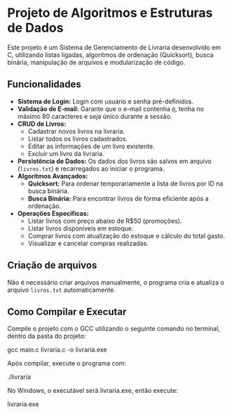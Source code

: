 # Projeto de Algoritmos e Estruturas de Dados

Este projeto é um Sistema de Gerenciamento de Livraria desenvolvido em C, utilizando listas ligadas, algoritmos de ordenação (Quicksort), busca binária, manipulação de arquivos e modularização de código.

## Funcionalidades

* **Sistema de Login:** Login com usuário e senha pré-definidos.
* **Validação de E-mail:** Garante que o e-mail contenha `@`, tenha no máximo 80 caracteres e seja único durante a sessão.
* **CRUD de Livros:**
    * Cadastrar novos livros na livraria.
    * Listar todos os livros cadastrados.
    * Editar as informações de um livro existente.
    * Excluir um livro da livraria.
* **Persistência de Dados:** Os dados dos livros são salvos em arquivo (`livros.txt`) e recarregados ao iniciar o programa.
* **Algoritmos Avançados:**
    * **Quicksort:** Para ordenar temporariamente a lista de livros por ID na busca binária.
    * **Busca Binária:** Para encontrar livros de forma eficiente após a ordenação.
* **Operações Específicas:**
    * Listar livros com preço abaixo de R$50 (promoções).
    * Listar livros disponíveis em estoque.
    * Comprar livros com atualização do estoque e cálculo do total gasto.
    * Visualizar e cancelar compras realizadas.

## Criação de arquivos

Não é necessário criar arquivos manualmente, o programa cria e atualiza o arquivo `livros.txt` automaticamente.

## Como Compilar e Executar

Compile o projeto com o GCC utilizando o seguinte comando no terminal, dentro da pasta do projeto:

gcc main.c livraria.c -o livraria.exe

Após compilar, execute o programa com:

./livraria

No Windows, o executável será livraria.exe, então execute:

livraria.exe